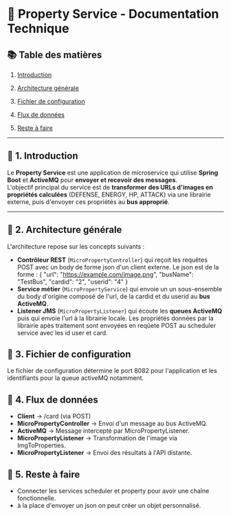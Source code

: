 # 📘 **Property Service - Documentation Technique**

## 📚 **Table des matières**
1. [Introduction](#1-introduction)
2. [Architecture générale](#2-architecture-générale)

3. [Fichier de configuration](#3-fichier-de-configuration)
4. [Flux de données](#4-flux-de-données)
5. [Reste à faire](#5-reste-à-faire)

---

## 📘 **1. Introduction**
Le **Property Service** est une application de microservice qui utilise **Spring Boot** et **ActiveMQ** pour **envoyer et recevoir des messages**.  
L'objectif principal du service est de **transformer des URLs d'images en propriétés calculées** (DEFENSE, ENERGY, HP, ATTACK) via une librairie externe, puis d'envoyer ces propriétés au **bus approprié**.

---

## 📘 **2. Architecture générale**
L'architecture repose sur les concepts suivants :
- **Contrôleur REST** (`MicroPropertyController`) qui reçoit les requêtes POST avec un body de forme json d'un client externe. Le json est de la forme : 
{
  "url": "https://example.com/image.png",
  "busName": "TestBus",
  "cardid": "2",
  "userid": "4"
}
- **Service métier** (`MicroPropertyService`) qui envoie un un sous-ensemble du body d'origine composé de l'url, de la cardid et du userid au **bus ActiveMQ**.
- **Listener JMS** (`MicroPropertyListener`) qui écoute les **queues ActiveMQ** puis qui envoie l'url à la librairie locale. Les propriétés données par la librairie apès traitement sont envoyées en reqûete POST au scheduler service avec les id user et card.

## 📘 **3. Fichier de configuration**
Le fichier de configuration détermine le port 8082 pour l'application et les identifiants pour la queue activeMQ notamment.

## 📘 **4. Flux de données**
- **Client** → /card (via POST)
- **MicroPropertyController** → Envoi d'un message au bus ActiveMQ.
- **ActiveMQ** → Message intercepté par MicroPropertyListener.
- **MicroPropertyListener** → Transformation de l'image via ImgToProperties.
- **MicroPropertyListener** → Envoi des résultats à l'API distante.

## 📘 **5. Reste à faire**
- Connecter les services scheduler et property pour avoir une chaîne fonctionnelle.
- à la place d'envoyer un json on peut créer un objet personnalisé.
